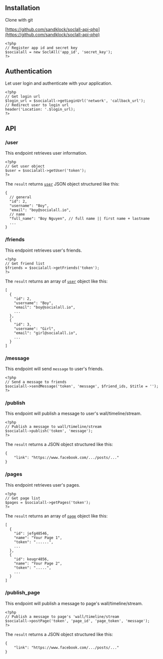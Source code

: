 ## Installation

Clone with git

[https://github.com/sandklock/soclall-api-php](https://github.com/sandklock/soclall-api-php)

```
<?php
// Register app id and secret key
$socialall = new SoclAll('app_id', 'secret_key');
?>
```

## Authentication

Let user login and authenticate with your application.

```
<?php
// Get login url
$login_url = $socialall->getLoginUrl('network', 'callback_url');
// Redirect user to login url
header('Location: '.$login_url);
?>
```

## API

### /user

This endpoint retrieves user information.

```
<?php
// Get user object
$user = $socialall->getUser('token');
?>
```

The `result` returns [`user`](user-object.md) JSON object structured like this:

```
{
  // general
  "id": 2,
  "username": "Boy",
  "email": "boy@socialall.io",
  // name
  "full_name": "Boy Nguyen", // full name || first name + lastname
  ...
}
```

### /friends

This endpoint retrieves user's friends.

```
<?php
// Get friend list
$friends = $socialall->getFriends('token');
?>
```

The `result` returns an array of [`user`](user-object.md) object like this:

```
[
  {
    "id": 2,
    "username": "Boy",
    "email": "boy@socialall.io",
    ...
  },
  {
    "id": 3,
    "username": "Girl",
    "email": "girl@socialall.io",
    ...
  }
]
```

### /message

This endpoint will send `message` to user's friends.

```
<?php
// Send a message to friends
$socialall->sendMessage('token', 'message', $friend_ids, $title = '');
?>
```

### /publish

This endpoint will publish a message to user's wall/timeline/stream.

```
<?php
// Publish a message to wall/timeline/stream
$socialall->publish('token', 'message');
?>
```

The `result` returns a JSON object structured like this:
```
{
    "link": "https://www.facebook.com/.../posts/..."
}
```

### /pages

This endpoint retrieves user's pages.

```
<?php
// Get page list
$pages = $socialall->getPages('token');
?>
```

The `result` returns an array of [`page`](page-object.md) object like this:

```
[
  {
    "id": jefg48546,
    "name": "Your Page 1",
    "token": "......",
    ...
  },
  {
    "id": keugr4856,
    "name": "Your Page 2",
    "token": ".....",
    ...
  }
]
```

### /publish_page

This endpoint will publish a message to page's wall/timeline/stream.

```
<?php
// Publish a message to page's 'wall/timeline/stream
$socialall->postPage('token', 'page_id', 'page_token', 'message');
?>
```

The `result` returns a JSON object structured like this:
```
{
    "link": "https://www.facebook.com/.../posts/..."
}
```